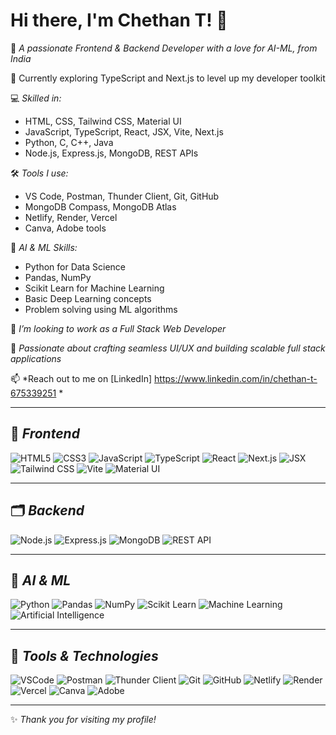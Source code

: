 # Hi there, I'm Chethan T! 👋

🚀 *A passionate Frontend & Backend Developer with a love for AI-ML, from India*

🌱 Currently exploring TypeScript and Next.js to level up my developer toolkit

💻 *Skilled in:*
- HTML, CSS, Tailwind CSS, Material UI
- JavaScript, TypeScript, React, JSX, Vite, Next.js
- Python, C, C++, Java
- Node.js, Express.js, MongoDB, REST APIs

🛠 *Tools I use:*
- VS Code, Postman, Thunder Client, Git, GitHub
- MongoDB Compass, MongoDB Atlas
- Netlify, Render, Vercel
- Canva, Adobe tools

🧠 *AI & ML Skills:*
- Python for Data Science
- Pandas, NumPy
- Scikit Learn for Machine Learning
- Basic Deep Learning concepts
- Problem solving using ML algorithms

🎯 *I’m looking to work as a Full Stack Web Developer*

🎨 *Passionate about crafting seamless UI/UX and building scalable full stack applications*

📫 *Reach out to me on [LinkedIn] https://www.linkedin.com/in/chethan-t-675339251 *

---

## 🚀 *Frontend*

![HTML5](https://img.shields.io/badge/HTML5-E34F26?style=flat&logo=html5&logoColor=white)
![CSS3](https://img.shields.io/badge/CSS3-1572B6?style=flat&logo=css3&logoColor=white)
![JavaScript](https://img.shields.io/badge/JavaScript-F7DF1E?style=flat&logo=javascript&logoColor=black)
![TypeScript](https://img.shields.io/badge/TypeScript-007ACC?style=flat&logo=typescript&logoColor=white)
![React](https://img.shields.io/badge/React-61DAFB?style=flat&logo=react&logoColor=black)
![Next.js](https://img.shields.io/badge/Next.js-000000?style=flat&logo=nextdotjs&logoColor=white)
![JSX](https://img.shields.io/badge/JSX-61DAFB?style=flat&logo=react&logoColor=black)
![Tailwind CSS](https://img.shields.io/badge/TailwindCSS-38B2AC?style=flat&logo=tailwind-css&logoColor=white)
![Vite](https://img.shields.io/badge/Vite-646CFF?style=flat&logo=vite&logoColor=white)
![Material UI](https://img.shields.io/badge/Material_UI-0081CB?style=flat&logo=mui&logoColor=white)

---

## 🗂 *Backend*

![Node.js](https://img.shields.io/badge/Node.js-339933?style=flat&logo=node.js&logoColor=white)
![Express.js](https://img.shields.io/badge/Express.js-000000?style=flat&logo=express&logoColor=white)
![MongoDB](https://img.shields.io/badge/MongoDB-47A248?style=flat&logo=mongodb&logoColor=white)
![REST API](https://img.shields.io/badge/REST%20API-FF6C37?style=flat&logo=api&logoColor=white)

---

## 🧠 *AI & ML*

![Python](https://img.shields.io/badge/Python-3776AB?style=flat&logo=python&logoColor=white)
![Pandas](https://img.shields.io/badge/Pandas-150458?style=flat&logo=pandas&logoColor=white)
![NumPy](https://img.shields.io/badge/NumPy-013243?style=flat&logo=numpy&logoColor=white)
![Scikit Learn](https://img.shields.io/badge/Scikit%20Learn-F7931E?style=flat&logo=scikit-learn&logoColor=white)
![Machine Learning](https://img.shields.io/badge/Machine%20Learning-FF6F00?style=flat)
![Artificial Intelligence](https://img.shields.io/badge/Artificial%20Intelligence-0081CB?style=flat)

---

## 🔧 *Tools & Technologies*

![VSCode](https://img.shields.io/badge/VSCode-007ACC?style=flat&logo=visual-studio-code&logoColor=white)
![Postman](https://img.shields.io/badge/Postman-FF6C37?style=flat&logo=postman&logoColor=white)
![Thunder Client](https://img.shields.io/badge/Thunder%20Client-000000?style=flat&logo=thunderclient&logoColor=white)
![Git](https://img.shields.io/badge/Git-F05032?style=flat&logo=git&logoColor=white)
![GitHub](https://img.shields.io/badge/GitHub-181717?style=flat&logo=github&logoColor=white)
![Netlify](https://img.shields.io/badge/Netlify-00C7B7?style=flat&logo=netlify&logoColor=white)
![Render](https://img.shields.io/badge/Render-46E3B7?style=flat&logo=render&logoColor=white)
![Vercel](https://img.shields.io/badge/Vercel-000000?style=flat&logo=vercel&logoColor=white)
![Canva](https://img.shields.io/badge/Canva-00C4CC?style=flat&logo=canva&logoColor=white)
![Adobe](https://img.shields.io/badge/Adobe-FF0000?style=flat&logo=adobe&logoColor=white)

---

✨ *Thank you for visiting my profile!*
